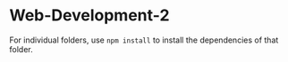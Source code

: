 # Web-Development-2

For individual folders, use `npm install` to install the dependencies of that folder.
